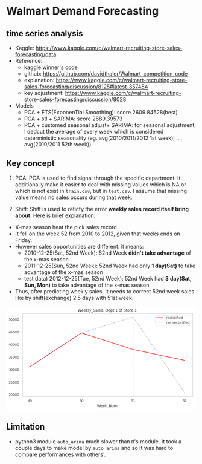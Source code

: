 # Walmart Demand Forecasting
## time series analysis
- Kaggle: https://www.kaggle.com/c/walmart-recruiting-store-sales-forecasting/data
- Reference: 
	- kaggle winner's code
	- github: https://github.com/davidthaler/Walmart_competition_code
	- explanation: https://www.kaggle.com/c/walmart-recruiting-store-sales-forecasting/discussion/8125#latest-357454 
	- key adjustment: https://www.kaggle.com/c/walmart-recruiting-store-sales-forecasting/discussion/8028
- Models
	- PCA + ETS(ExponenTial Smoothing): score 2609.84528(best)
	- PCA + stl + SARIMA: score 2689.39573
	- PCA + customed seasonal adjust+ SARIMA: for seasonal adjustment,  I dedcut the average of every week which is considered deterministic seasonality (eg. avg(2010/2011/2012 1st week), ..., avg(2010/2011 52th week))

## Key concept

1. PCA: PCA is used to find signal through the specific department. It additionally make it easier to deal with missing values which is NA or which is not exist in `train.csv`, but in `test.csv`. I assume that missing value means no sales occurs during that week. 

2. Shift: Shift is used to reticfy the error **weekly sales record itself bring about**. Here is brief explanation:
- X-mas season heat the pick sales record
- It fell on the week 52 from 2010 to 2012, given that weeks ends on Friday.
- However sales opportunities are different. it means:
	- 2010-12-25(Sat, 52nd Week): 52nd Week **didn't take advantage** of the x-mas season
	- 2011-12-25(Sun, 52nd Week): 52nd Week had only **1 day(Sat)** to take advantage of the x-mas season
	- test data) 2012-12-25(Tue, 52nd Week): 52nd Week had **3 day(Sat, Sun, Mon)** to take advantage of the x-mas season
- Thus, after predicting weekly sales, It needs to correct 52nd week sales like by shift(exchange) 2.5 days with 51st week.

<img src='compare.png'>

## Limitation
- python3 module `auto_arima` much slower than `R`'s module. It took a couple days to make model by `auto_arima` and so It was hard to compare performances with others'.



